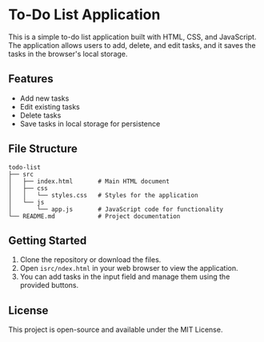 # To-Do List Application

This is a simple to-do list application built with HTML, CSS, and JavaScript. The application allows users to add, delete, and edit tasks, and it saves the tasks in the browser's local storage.

## Features

- Add new tasks
- Edit existing tasks
- Delete tasks
- Save tasks in local storage for persistence

## File Structure

```
todo-list
├── src
│   ├── index.html       # Main HTML document
│   ├── css
│   │   └── styles.css   # Styles for the application
│   └── js
│       └── app.js       # JavaScript code for functionality
└── README.md            # Project documentation
```

## Getting Started

1. Clone the repository or download the files.
2. Open `isrc/ndex.html` in your web browser to view the application.
3. You can add tasks in the input field and manage them using the provided buttons.

## License

This project is open-source and available under the MIT License.